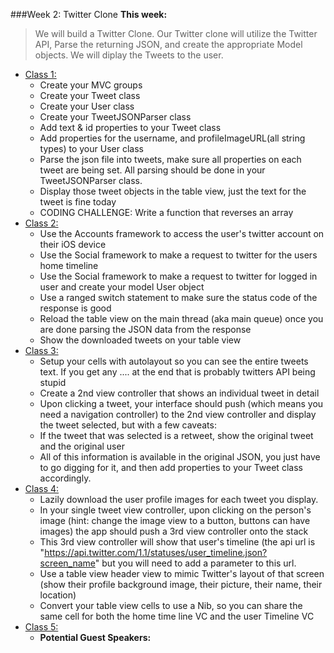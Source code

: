 ###Week 2: Twitter Clone
**This week:**
>We will build a Twitter Clone. Our Twitter clone will 
utilize the Twitter API, Parse the returning JSON, and create the appropriate 
Model objects. We will diplay the Tweets to the user.

  * [Class 1:](class-1/)
  	* Create your MVC groups
	* Create your Tweet class 
	* Create your User class
	* Create your TweetJSONParser class
	* Add text & id properties to your Tweet class
	* Add properties for the username, and profileImageURL(all string types) to your User class
	* Parse the json file into tweets, make sure all properties on each tweet are being set. All parsing should be done in your TweetJSONParser class.
	* Display those tweet objects in the table view, just the text for the tweet is fine today
	* CODING CHALLENGE: Write a function that reverses an array
  * [Class 2:](class-2/)
  	* Use the Accounts framework to access the user's twitter account on their iOS device
	* Use the Social framework to make a request to twitter for the users home timeline
	* Use the Social framework to make a request to twitter for logged in user and create your model User object
	* Use a ranged switch statement to make sure the status code of the response is good
	* Reload the table view on the main thread (aka main queue) once you are done parsing the JSON data from the response
	* Show the downloaded tweets on your table view
  * [Class 3:](class-3/)
  	* Setup your cells with autolayout so you can see the entire tweets text. If you get any .... at the end that is probably twitters API being stupid
	* Create a 2nd view controller that shows an individual tweet in detail
	* Upon clicking a tweet, your interface should push (which means you need a navigation controller) to the 2nd view controller and display the tweet selected, but with a few caveats:
	* If the tweet that was selected is a retweet, show the original tweet and the original user
	* All of this information is available in the original JSON, you just have to go digging for it, and then add properties to your Tweet class accordingly.
  * [Class 4:](class-4/)
  	*  Lazily download the user profile images for each tweet you display.
	* In your single tweet view controller, upon clicking on the person's image (hint: change the image view to a button, buttons can have images) the app should push a 3rd view controller onto the stack
	* This 3rd view controller will show that user's timeline (the api url is "https://api.twitter.com/1.1/statuses/user_timeline.json?screen_name" but you will need to add a parameter to this url.
	* Use a table view header view to mimic Twitter's layout of that screen (show their profile background image, their picture, their name, their location)
	* Convert your table view cells to use a Nib, so you can share the same cell for both the home time line VC and the user Timeline VC
  * [Class 5:](class-5/)
  	* **Potential Guest Speakers:**